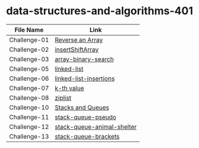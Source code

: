 # data-structures-and-algorithms-401

|File Name           |Link                                       |        
|------------------  | -------------------------------           |
|Challenge-01 |[Reverse an Array ](https://github.com/Maiada-Ibrahim/data-structures-and-algorithms-401/blob/main/challenges/challenge-01/README.md)|
|Challenge-02 |[insertShiftArray ](https://github.com/Maiada-Ibrahim/data-structures-and-algorithms-401/blob/main/challenges/challenge-02/README.md)|
|Challenge-03|[array-binary-search ](https://github.com/Maiada-Ibrahim/data-structures-and-algorithms-401/blob/main/challenges/challenge-03/README.md)|
|Challenge-05|[linked-list](https://github.com/Maiada-Ibrahim/data-structures-and-algorithms-401/tree/main/challenges/challenge-05)|
|Challenge-06|[linked-list-insertions](https://github.com/Maiada-Ibrahim/data-structures-and-algorithms-401/tree/main/challenges/challenge-06)|
|Challenge-07|[k-th value](https://github.com/Maiada-Ibrahim/data-structures-and-algorithms-401/tree/main/challenges/challenge-07)|
|Challenge-08|[ziplist](https://github.com/Maiada-Ibrahim/data-structures-and-algorithms-401/tree/main/challenges/challange-08)|
|Challenge-10|[Stacks and Queues](https://github.com/Maiada-Ibrahim/data-structures-and-algorithms-401/tree/main/challenges/challenge-10)|
|Challenge-11|[stack-queue-pseudo](https://github.com/Maiada-Ibrahim/data-structures-and-algorithms-401/tree/main/challenges/challenge-11)|
|Challenge-12|[stack-queue-animal-shelter](https://github.com/Maiada-Ibrahim/data-structures-and-algorithms-401/tree/main/challenges/challange-12)|
|Challenge-13|[stack-queue-brackets](https://github.com/Maiada-Ibrahim/data-structures-and-algorithms-401/tree/main/challenges/challange-13)|